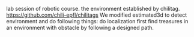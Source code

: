 lab session of robotic course.
the environment established by chilitag. https://github.com/chili-epfl/chilitags
We modified estimated3d to detect environment and do following things:
do localization first
find treasures in an environment with obstacle by following a designed path.
